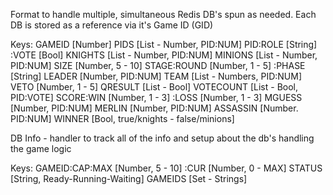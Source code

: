 Format to handle multiple, simultaneous Redis DB's spun as needed.
Each DB is stored as a reference via it's Game ID (GID)

Keys: GAMEID         [Number]
      PIDS           [List - Number, PID:NUM]
      PID:ROLE       [String]
         :VOTE       [Bool]
      KNIGHTS        [List - Number, PID:NUM]
      MINIONS        [List - Number, PID:NUM]
      SIZE           [Number, 5 - 10]
      STAGE:ROUND    [Number, 1 - 5]
           :PHASE    [String]
      LEADER         [Number, PID:NUM]
      TEAM           [List - Numbers, PID:NUM]
      VETO           [Number, 1 - 5]
      QRESULT        [List - Bool] 
      VOTECOUNT      [List - Bool, PID:VOTE]
      SCORE:WIN      [Number, 1 - 3]
           :LOSS     [Number, 1 - 3]
      MGUESS         [Number, PID:NUM]
      MERLIN         [Number, PID:NUM]
      ASSASSIN       [Number. PID:NUM]
      WINNER         [Bool, true/knights - false/minions]


DB Info - handler to track all of the info and setup about the db's handling the game logic

Keys: GAMEID:CAP:MAX    [Number, 5 - 10]
                :CUR    [Number, 0 - MAX]
             STATUS     [String, Ready-Running-Waiting]
      GAMEIDS           [Set - Strings]